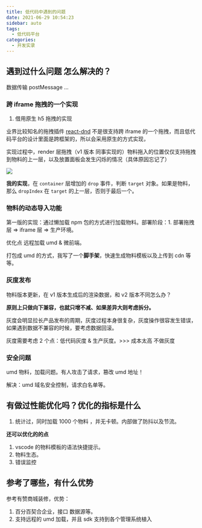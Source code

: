```yaml
---
title: 低代码中遇到的问题
date: 2021-06-29 10:54:23
sidebar: auto
tags:
  - 低代码平台
categories:
  - 开发实录
---
```


## 遇到过什么问题 怎么解决的？

数据传输 postMessage ...

### 跨 iframe 拖拽的一个实现

1. 借用原生 h5 拖拽的实现

业界比较知名的拖拽插件 [react-dnd]() 不是很支持跨 iframe 的一个拖拽，而且低代码平台的设计里面是跨框架的，所以会采用原生的方式实现，

实现过程中，render 层拖拽（v1 版本 同事实现的）物料拖入的位置仅仅支持拖拽到物料的上一层，以及放置面板会发生闪烁的情况（具体原因忘记了）

![](https://gitee.com/alvin0216/cdn/raw/master/images/drag.png)

**我的实现**，在 `container` 层增加的 `drop` 事件，判断 `target` 对象。如果是物料，那么 `dropIndex` 在 `target` 的上一层，否则于最后一个。

### 物料的动态导入功能

第一版的实现：通过懒加载 npm 包的方式进行加载物料。部署阶段：1. 部署拖拽层 => iframe 层 => 生产环境。

优化点 远程加载 umd & 微前端。

打包成 umd 的方式，我写了一个**脚手架**，快速生成物料模板以及上传到 cdn 等等。

### 灰度发布

物料版本更新，在 v1 版本生成后的渲染数据，和 v2 版本不同怎么办？

**原则上只做向下兼容，也就只增不减、如果差异大则考虑拆分。**

灰度会明显拉长产品发布的周期，灰度过程本身很复杂，灰度操作很容发生错误，如果遇到数据不兼容的时候，要考虑数据回滚。

灰度需要考虑 2 个点：低代码灰度 & 生产灰度。>>> 成本太高 不做灰度

### 安全问题

umd 物料，加载问题。有人攻击了请求，篡改 umd 地址！

解决：umd 域名安全控制，请求白名单等。

## 有做过性能优化吗？优化的指标是什么

1. 统计过，同时加载 1000 个物料 ，并无卡顿。内部做了防抖以及节流。

**还可以优化的的点**

1. vscode 的物料模板的语法快捷提示。
2. 物料生态。
3. 错误监控

## 参考了哪些，有什么优势

参考有赞商城装修，优势：

1. 百分百契合企业，接口 数据源等。
2. 支持远程的 umd 加载，并且 sdk 支持到各个管理系统植入
